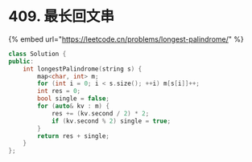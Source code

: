 # 409. 最长回文串

{% embed url="https://leetcode.cn/problems/longest-palindrome/" %}

```cpp
class Solution {
public:
    int longestPalindrome(string s) {
        map<char, int> m;
        for (int i = 0; i < s.size(); ++i) m[s[i]]++;
        int res = 0;
        bool single = false;
        for (auto& kv : m) {
            res += (kv.second / 2) * 2;
            if (kv.second % 2) single = true;
        }
        return res + single;
    }
};
```
